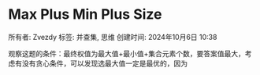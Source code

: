 # Max Plus Min Plus Size

所有者: Zvezdy
标签: 并查集, 思维
创建时间: 2024年10月6日 10:38

观察这题的条件：最终权值为最大值+最小值+集合元素个数，要答案值最大，考虑有没有贪心条件，可以发现选最大值一定是最优的，因为